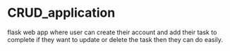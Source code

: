 # CRUD_application
flask web app where  user can create their account and  add their task to complete if they want to update or delete the task then they can do easily.
